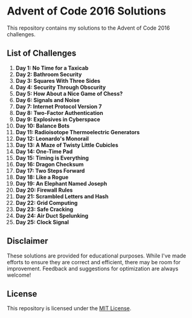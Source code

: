 # Advent of Code 2016 Solutions

This repository contains my solutions to the Advent of Code 2016 challenges.

## List of Challenges

1. **Day 1: No Time for a Taxicab**
2. **Day 2: Bathroom Security**
3. **Day 3: Squares With Three Sides**
4. **Day 4: Security Through Obscurity**
5. **Day 5: How About a Nice Game of Chess?**
6. **Day 6: Signals and Noise**
7. **Day 7: Internet Protocol Version 7**
8. **Day 8: Two-Factor Authentication**
9. **Day 9: Explosives in Cyberspace**
10. **Day 10: Balance Bots**
11. **Day 11: Radioisotope Thermoelectric Generators**
12. **Day 12: Leonardo's Monorail**
13. **Day 13: A Maze of Twisty Little Cubicles**
14. **Day 14: One-Time Pad**
15. **Day 15: Timing is Everything**
16. **Day 16: Dragon Checksum**
17. **Day 17: Two Steps Forward**
18. **Day 18: Like a Rogue**
19. **Day 19: An Elephant Named Joseph**
20. **Day 20: Firewall Rules**
21. **Day 21: Scrambled Letters and Hash**
22. **Day 22: Grid Computing**
23. **Day 23: Safe Cracking**
24. **Day 24: Air Duct Spelunking**
25. **Day 25: Clock Signal**

## Disclaimer

These solutions are provided for educational purposes. While I've made efforts to ensure they are correct and efficient, there may be room for improvement. Feedback and suggestions for optimization are always welcome!

## License

This repository is licensed under the [MIT License](LICENSE).
